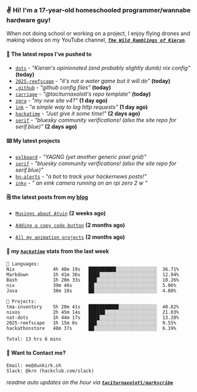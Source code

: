 ### ✌️ Hi! I'm a 17-year-old homeschooled programmer/wannabe hardware guy!

When not doing school or working on a project, I enjoy flying drones and making videos on my YouTube channel, [**_`The Wild Ramblings of Kieran`_**](https://youtube.com/@kieran.rambles).

#### 👷 The latest repos I've pushed to

- [`dots`](https://github.com/taciturnaxolotl/dots) - _"Kieran's opinionated (and probably slightly dumb) nix config"_ **(today)**
- [`2025-reefscape`](https://github.com/df1317/2025-reefscape) - _"it's not a water game but it will do"_ **(today)**
- [`.github`](https://github.com/taciturnaxolotl/.github) - _"github config files"_ **(today)**
- [`carriage`](https://github.com/taciturnaxolotl/carriage) - _"@taciturnaxolotl's repo template"_ **(today)**
- [`zera`](https://github.com/taciturnaxolotl/zera) - _"my new site v4?"_ **(1 day ago)**
- [`ink`](https://github.com/taciturnaxolotl/ink) - _"a simple way to log http requests"_ **(1 day ago)**
- [`hackatime`](https://github.com/hackclub/hackatime) - _"Just give it some time!"_ **(2 days ago)**
- [`serif`](https://github.com/taciturnaxolotl/serif) - _"bluesky community verifications! (also the site repo for serif.blue)"_ **(2 days ago)**

#### ⌨️ My latest projects

- [`pxlboard`](https://github.com/taciturnaxolotl/pxlboard) - _"YAGNG (yet another generic pixel grid)"_
- [`serif`](https://github.com/taciturnaxolotl/serif) - _"bluesky community verifications! (also the site repo for serif.blue)"_
- [`hn-alerts`](https://github.com/taciturnaxolotl/hn-alerts) - _"a bot to track your hackernews posts!"_
- [`inky`](https://github.com/taciturnaxolotl/inky) - _" an eink camera running on an rpi zero 2 w "_

#### 🗒️ the latest posts from my [blog](https://dunkirk.sh)

- [`Musings about Atuin`](https://dunkirk.sh/blog/atuin/) **(2 weeks ago)**

- [`Adding a copy code button`](https://dunkirk.sh/blog/adding-a-copy-button/) **(2 months ago)**

- [`All my animation projects`](https://dunkirk.sh/blog/my-animations/) **(2 months ago)**



#### 📡 my [_`hackatime`_](https://waka.hackclub.com) stats from the last week

```text
💾 Languages:
Nix              4h 48m 19s   ██████████░░░░░░░░░░░░░░░  36.71%
Markdown         1h 41m 36s   ████░░░░░░░░░░░░░░░░░░░░░  12.94%
Bash             1h 20m 33s   ███░░░░░░░░░░░░░░░░░░░░░░  10.26%
nix              39m 46s      ██░░░░░░░░░░░░░░░░░░░░░░░  5.06%
Java             38m 18s      ██░░░░░░░░░░░░░░░░░░░░░░░  4.88%

💼 Projects:
tma-inventory    5h 20m 41s   ███████████░░░░░░░░░░░░░░  40.82%
nixos            2h 45m 14s   ██████░░░░░░░░░░░░░░░░░░░  21.03%
nat-dots         1h 44m 17s   ████░░░░░░░░░░░░░░░░░░░░░  13.28%
2025-reefscape   1h 15m 0s    ███░░░░░░░░░░░░░░░░░░░░░░  9.55%
hackathonstore   48m 37s      ██░░░░░░░░░░░░░░░░░░░░░░░  6.19%

Total: 13 hrs 6 mins
```

#### 📮 Want to Contact me?

```text
Email: me@dunkirk.sh
Slack: @krn (hackclub.com/slack)
```

_readme auto updates on the hour via [**`taciturnaxolotl/markscribe`**](https://github.com/taciturnaxolotl/markscribe)_
